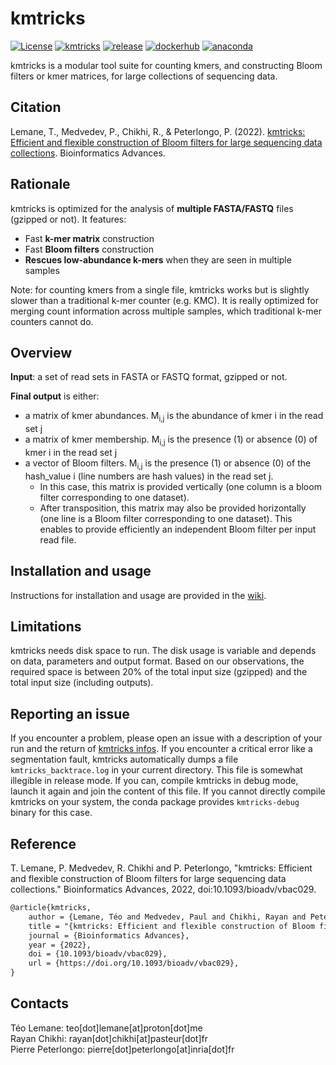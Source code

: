 # kmtricks

[![License](http://img.shields.io/:license-affero-blue.svg)](http://www.gnu.org/licenses/agpl-3.0.en.html)
[![kmtricks](https://github.com/tlemane/kmtricks/workflows/kmtricks/badge.svg)](https://github.com/tlemane/kmtricks/actions/workflows/kmtricks.yml)
[![release](https://img.shields.io/github/v/release/tlemane/kmtricks)](https://github.com/tlemane/kmtricks/releases)
[![dockerhub](https://img.shields.io/docker/v/tlemane/kmtricks?label=tlemane/kmtricks&logo=docker)](https://hub.docker.com/r/tlemane/kmtricks/)
[![anaconda](https://img.shields.io/conda/vn/tlemane/kmtricks?color=green&label=tlemane%2Fkmtricks&logo=anaconda)](https://anaconda.org/tlemane/kmtricks)

kmtricks is a modular tool suite for counting kmers, and constructing Bloom filters or kmer matrices, for large collections of sequencing data.

## Citation

Lemane, T., Medvedev, P., Chikhi, R., & Peterlongo, P. (2022). [kmtricks: Efficient and flexible construction of Bloom filters for large sequencing data collections](https://academic.oup.com/bioinformaticsadvances/advance-article/doi/10.1093/bioadv/vbac029/6576015?login=true). Bioinformatics Advances.

## Rationale

kmtricks is optimized for the analysis of **multiple FASTA/FASTQ** files (gzipped or not). It features:
 * Fast **k-mer matrix** construction
 * Fast **Bloom filters** construction
 * **Rescues low-abundance k-mers** when they are seen in multiple samples

Note: for counting kmers from a single file, kmtricks works but is slightly slower than a traditional k-mer counter (e.g. KMC). It is really optimized for merging count information across multiple samples, which traditional k-mer counters cannot do.

## Overview

**Input**: a set of read sets in FASTA or FASTQ format, gzipped or not.

**Final output** is either:

* a matrix of kmer abundances. M<sub>i,j</sub> is the abundance of kmer i in the read set j
* a matrix of kmer membership. M<sub>i,j</sub> is the presence (1) or absence (0) of kmer i in the read set j
* a vector of Bloom filters. M<sub>i,j</sub> is the presence (1) or absence (0) of the hash_value i (line numbers are hash values) in the read set j.
  * In this case, this matrix is provided vertically (one column is a bloom filter corresponding to one dataset).
  * After transposition, this matrix may also be provided horizontally (one line is a Bloom filter corresponding to one dataset). This enables to provide efficiently an independent Bloom filter per input read file.

## Installation and usage

Instructions for installation and usage are provided in the [wiki](https://github.com/tlemane/kmtricks/wiki/Home).

## Limitations

kmtricks needs disk space to run. The disk usage is variable and depends on data, parameters and output format. Based on our observations, the required space is between 20% of the total input size (gzipped) and the total input size (including outputs).

## Reporting an issue

If you encounter a problem, please open an issue with a description of your run and the return of [kmtricks infos](https://github.com/tlemane/kmtricks/wiki/infos). If you encounter a critical error like a segmentation fault, kmtricks automatically dumps a file `kmtricks_backtrace.log` in your current directory. This file is somewhat illegible in release mode. If you can, compile kmtricks in debug mode, launch it again and join the content of this file. If you cannot directly compile kmtricks on your system, the conda package provides `kmtricks-debug` binary for this case.

## Reference


T. Lemane, P. Medvedev, R. Chikhi and P. Peterlongo, "kmtricks: Efficient and flexible construction of Bloom filters for large sequencing data collections." Bioinformatics Advances, 2022, doi:10.1093/bioadv/vbac029.
```tex
@article{kmtricks,
    author = {Lemane, Téo and Medvedev, Paul and Chikhi, Rayan and Peterlongo, Pierre},
    title = "{kmtricks: Efficient and flexible construction of Bloom filters for large sequencing data collections}",
    journal = {Bioinformatics Advances},
    year = {2022},
    doi = {10.1093/bioadv/vbac029},
    url = {https://doi.org/10.1093/bioadv/vbac029},
}
```

## Contacts

Téo Lemane: teo[dot]lemane[at]proton[dot]me\
Rayan Chikhi: rayan[dot]chikhi[at]pasteur[dot]fr\
Pierre Peterlongo: pierre[dot]peterlongo[at]inria[dot]fr
